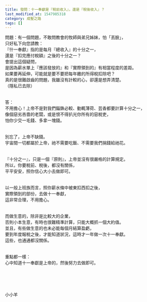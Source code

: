 ```yaml
---
title: 發問：十一奉獻是『稅前收入』，還是『稅後收入』？
last_modified_at: 1547985318
category: 成聖之路
tags: []
---
```


<p>問題：有一個問題，不敢問教會的牧師與弟兄姊妹，怕「丟臉」，<br/>只好私下向您請教：<br/>『什一奉獻』指的是每月『總收入』的十分之一，<br/>還是『扣完應付稅額』之後的十分之一？<br/>會提出這個疑問，<br/>是因為薪水單上『應該發放的』和『實際領到的』有相當程度的差距。<br/>如果要再延伸，可能就是要不要把每年繳的所得稅扣除吧？<br/>真的是很難啟齒的問題，我雖沒有計較的心，卻還是想弄清楚。<br/>（隱私已去除）<br/><!--more--><br/><br/>答：<br/>不用擔心！上帝不是對我們錙銖必較、動輒薄荷、芸香都要計算十分之一，<br/>像個惡劣吝嗇的老闆，或是恨不得扒光你所有的惡稅吏，<br/>怕你少交一毛錢、多拿一塊錢。<br/><br/><br/>別忘了，上帝不缺錢。<br/>宇宙間一切都屬於上帝，祂不需要吃飯、不需要我們捐錢給祂花。<br/><br/><br/>『十分之一』，只是一個『原則』，上帝並沒有很嚴格的計算規定。<br/>所以，你要稅前、稅後，都沒有關係，<br/>平平安安，照你信心大小去做即可。<br/> <br/><br/>以一般上班族而言，照你薪水條中被東扣西扣之後，<br/>實際領到的部份，去做十一奉獻，<br/>這非常合理，不用擔心。<br/> <br/><br/>而做生意的，除非是比較大的企業，<br/>否則小本生意，有時也很難精準計算，只能大概抓一個大約值。<br/>並且，有些做生意的也未必能每個月結算盈虧，<br/>要到年度報稅之後，才能知道狀況，這時才一年做一次十一奉獻。<br/>這些，也通通都沒關係。<br/> <br/><br/>重點都一樣：<br/>心中知道十一奉獻是上帝的，然後努力去做即可。 <br/> <br/><br/><br/><br/><br/>小小羊<br/><br/><br/><br/></p>